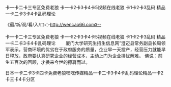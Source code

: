 卡一卡二卡三专区免费老狼
卡一卡2卡3卡4卡5视频在线老狼
卡1卡2卡3乱码
精品一卡二卡3卡4卡乱码理论


《最/新/观/看/入/口👉http://wencao66.com》--

卡一卡二卡三专区免费老狼
卡一卡2卡3卡4卡5视频在线老狼
卡1卡2卡3乱码
精品一卡二卡3卡4卡乱码理论
　　厦门大学研究生招生信息网”澄迈县常务副县长周领军表示，营商环境的优劣在于政府服务的质量，企业早一天投产，经营压力就能早日释放，政府要认真研究企业的经营成本，主动上门为企业排忧解难。
	佛说：前生五百次的回顾，才换来今世的擦肩而过。





日本一卡二卡3卡四卡免费老狼嘿嘿传媒精品一卡二卡3卡4卡乱码理论精品一卡2卡三卡4卡分区
